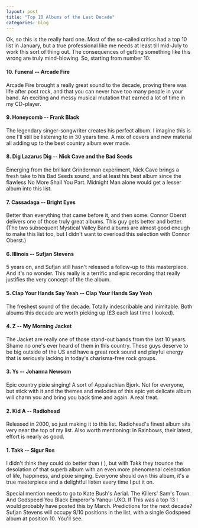```yaml
---
layout: post
title: "Top 10 Albums of the Last Decade"
categories: blog
---
```

Ok, so this is the really hard one. Most of the so-called critics had a top 10 list in January, but a true professional like me needs at least till mid-July to work this sort of thing out. The consequences of getting something like this wrong are truly mind-blowing. So, starting from number 10:

#### 10. Funeral -- Arcade Fire
Arcade Fire brought a really great sound to the decade, proving there was life after post rock, and that you can never have too many people in your band. An exciting and messy musical mutation that earned a lot of time in my CD-player.

#### 9. Honeycomb -- Frank Black
The legendary singer-songwriter creates his perfect album. I imagine this is one I'll still be listening to in 30 years time. A mix of covers and new material all adding up to the best country album ever made.

#### 8. Dig Lazarus Dig -- Nick Cave and the Bad Seeds
Emerging from the brilliant Grinderman experiment, Nick Cave brings a fresh take to his Bad Seeds sound, and at least his best album since the flawless No More Shall You Part. Midnight Man alone would get a lesser album into this list.

#### 7. Cassadaga -- Bright Eyes
Better than everything that came before it, and then some. Connor Oberst delivers one of those truly great albums. This guy gets better and better. (The two subsequent Mystical Valley Band albums are almost good enough to make this list too, but I didn't want to overload this selection with Connor Oberst.)

#### 6. Illinois -- Sufjan Stevens
5 years on, and Sufjan still hasn't released a follow-up to this masterpiece. And it's no wonder. This really is a terrific and epic recording that really justifies the very concept of the the album.

#### 5. Clap Your Hands Say Yeah -- Clap Your Hands Say Yeah
The freshest sound of the decade. Totally indescribable and inimitable. Both albums this decade are worth picking up (£3 each last time I looked).

#### 4. Z -- My Morning Jacket
The Jacket are really one of those stand-out bands from the last 10 years. Shame no one's ever heard of them in this country. These guys deserve to be big outside of the US and have a great rock sound and playful energy that is seriously lacking in today's charisma-free rock groups.

#### 3. Ys -- Johanna Newsom
Epic country pixie singing! A sort of Appalachian Bjork. Not for everyone, but stick with it and the themes and melodies of this epic yet delicate album will charm you and bring you back time and again. A real treat.

#### 2. Kid A -- Radiohead
Released in 2000, so just making it to this list. Radiohead's finest album sits very near the top of my list. Also worth mentioning: In Rainbows, their latest, effort is nearly as good.

#### 1. Takk -- Sigur Ros
I didn't think they could do better than ( ), but with Takk they trounce the desolation of that superb album with an even more phenomenal celebration of life, happiness, and pixie singing. Everyone should own this album, it's a true masterpiece and a delightful listen every time I put it on.

Special mention needs to go to Kate Bush's Aerial. The Killers' Sam's Town. And Godspeed You Black Emperor's Yanqui UXO. If This was a top 13 I would probably have posted this by March. Predictions for the next decade? Sufjan Stevens will occupy 9/10 positions in the list, with a single Godspeed album at position 10. You'll see.
